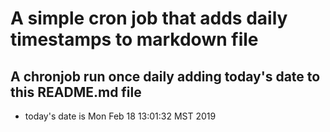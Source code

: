 A simple cron job that adds daily timestamps to markdown file
============================================================
## A chronjob run once daily adding today's date to this README.md file
* today's date is Mon Feb 18 13:01:32 MST 2019
